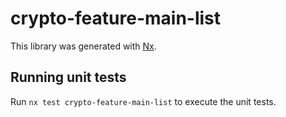 # crypto-feature-main-list

This library was generated with [Nx](https://nx.dev).

## Running unit tests

Run `nx test crypto-feature-main-list` to execute the unit tests.
